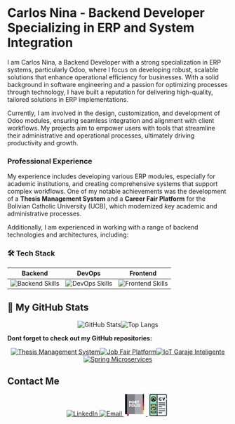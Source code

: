 # Carlos Nina - Backend Developer Specializing in ERP and System Integration


I am Carlos Nina, a Backend Developer with a strong specialization in ERP systems, particularly Odoo, where I focus on developing robust, scalable solutions that enhance operational efficiency for businesses. With a solid background in software engineering and a passion for optimizing processes through technology, I have built a reputation for delivering high-quality, tailored solutions in ERP implementations.

Currently, I am involved in the design, customization, and development of Odoo modules, ensuring seamless integration and alignment with client workflows. My projects aim to empower users with tools that streamline their administrative and operational processes, ultimately driving productivity and growth. 

### Professional Experience

My experience includes developing various ERP modules, especially for academic institutions, and creating comprehensive systems that support complex workflows. One of my notable achievements was the development of a **Thesis Management System** and a **Career Fair Platform** for the Bolivian Catholic University (UCB), which modernized key academic and administrative processes.

Additionally, I am experienced in working with a range of backend technologies and architectures, including:

### 🛠️ Tech Stack

**Backend** | **DevOps** | **Frontend**
:---: | :---: | :---:
<img src="https://skillicons.dev/icons?i=spring,java,python,postgresql,mysql" alt="Backend Skills" /> | <img src="https://skillicons.dev/icons?i=docker,jenkins" alt="DevOps Skills" /> | <img src="https://skillicons.dev/icons?i=react,typescript,tailwind" alt="Frontend Skills" />



## 👀 My GitHub Stats

<div align="center" style="display: flex; flex-direction: row; flex-wrap: wrap; justify-content: center;">
  <img src="https://github-readme-streak-stats.herokuapp.com/?user=CarlosFULLHD&theme=dark" alt="GitHub Stats" />
  <img src="https://github-readme-stats.vercel.app/api/top-langs/?username=CarlosFULLHD&layout=compact&theme=dark" alt="Top Langs" />
</div>

**Dont forget to check out my GitHub repositories:**

<div align="center">
  <p style="display: flex; flex-direction: row; flex-wrap: wrap; justify-content: center;">
    <a href="https://github.com/CarlosFULLHD/thesis_management_system">
      <img src="https://github-readme-stats.vercel.app/api/pin/?username=CarlosFULLHD&repo=thesis_management_system&theme=dark" alt="Thesis Management System" />
    </a>
    <a href="https://github.com/CarlosFULLHD/JobFairPlatform">
      <img src="https://github-readme-stats.vercel.app/api/pin/?username=CarlosFULLHD&repo=JobFairPlatform&theme=dark" alt="Job Fair Platform" />
    </a>
    <a href="https://github.com/CarlosFULLHD/iot_garaje_inteligente">
      <img src="https://github-readme-stats.vercel.app/api/pin/?username=CarlosFULLHD&repo=iot_garaje_inteligente&theme=dark" alt="IoT Garaje Inteligente" />
    </a>
    <a href="https://github.com/CarlosFULLHD/spring-microservices">
      <img src="https://github-readme-stats.vercel.app/api/pin/?username=CarlosFULLHD&repo=spring-microservices&theme=dark" alt="Spring Microservices" />
    </a>
  </p>
</div>

## Contact Me

<div align="center">
  <a href="https://www.linkedin.com/in/carlos-nina-reynaga-a67732228/" target="_blank">
    <img src="https://skillicons.dev/icons?i=linkedin" alt="LinkedIn" />
  </a>
  <a href="mailto:cninareynaga@gmail.com" target="_blank">
    <img src="https://skillicons.dev/icons?i=gmail" alt="Email" />
  </a>
    <a href="https://carlitosnina.com/" target="_blank">
    <img src="imgs/portfolio.png" width="50" alt="Portfolio" />
  </a>
    <a href="imgs\CarlosNIna_SoftwareDeveloper.pdf" target="_blank">
    <img src="imgs/cv.png" width="50" alt="Email" />
  </a>
</div>

</details>
